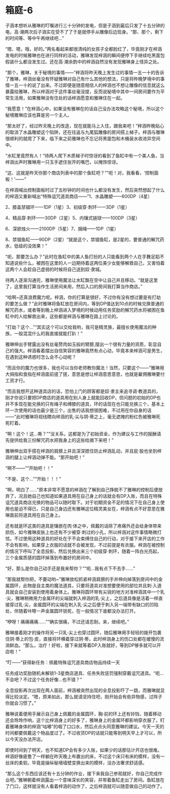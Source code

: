 # 箱庭-6

子涵本想听从雅琳的叮嘱进行三十分钟的发电，但是子涵到最后只发了十五分钟的电，高·潮两次后子涵实在受不了了于是就停手从雕像后边现身。“那、那个，剩下的时间等、等中午再继续吧…”

“嗯、嗯，哦，好的。”两名看起来都很清纯的女孩子全都脸红了，毕竟刚才在梓涵发电的时候雅琳也在进行同样的活动，雅琳发现梓涵的瞬间便停下手继续吃黑面包假装什么都没发生过。还在高·潮余韵中的梓涵自然没有发现雅琳身上怪异之处。

“那个，雅琳，关于秘境的事情——”梓涵将昨天晚上发生过的事情一五一十的告诉了雅琳，梓涵丝毫没有怀疑雅琳对自己有什么其他的想法，只是将昨晚梦境中的事情一五一十的说了出来。不过即便是随意相信人的梓涵也不想让雕像的信息就这么暴露给雅琳，所以梓涵对于这件事丝毫没提，反而说秘境中其中一间房间要作为平常生活用，如果雅琳没有住处的话梓涵愿意和雅琳住在一起。

“我愿意！”在梓涵心中，如果没有雅琳在的话自己没办法攻略这个秘境，所以这个秘境雅琳应该也算是另一个主人。

“那太好了，经过昨天晚上的改造，现在就能马上入住，跟我来吧！”梓涵昨晚贴心的取消了水晶雕塑这个陷阱，还在往返与九尾狐雕像的房间搭上梯子。梓涵与雅琳很顺利的就爬了下来，临下来之前雅琳也不忘记将黑面包和木桶装水收进异空间中。

“水缸里竟然有人！”待两人爬下木质梯子时惊讶的看到了鱼缸中有一个美人鱼，当梓涵出声时雅琳用一只玉手遮住张开的嘴巴，以掩饰惊讶。

“这、这就是昨天你那个商店列表中的那个鱼缸吧？”“呃！对，我看看，‘控制面板！’——”

在梓涵喊出控制面板时过了五秒钟的时间也什么都没有发生，然后突然想起了什么的梓涵又重新喊出“特殊诅咒道具商店——”1、水晶雕塑——600DP（4星）

2、膝盖禁锢环——1DP（1星）3、初级穿·刺环——3DP（1星）

4、精品穿·刺环——30DP（2星）5、内镶式链球——100DP（3星）

6、深欲烛火——2100DP（5星）7、捆绳——1DP（1星）

8、禁锢鱼缸——90DP（2星）“就是这个，禁锢鱼缸，是2星的，要普通的解咒药水，低级的没效果！”

“呃，那要怎么办？”此时在鱼缸中的美人鱼打扮的人只能看到两个人在手舞足蹈不知道说些什么，被困在这里的人一边期待着这两位美少女能够解救自己，又害怕着这两个人会趁自己虚弱的时候将自己送到奴·隶城。

待两人逐渐沟通完，雅琳使用魔法让水缸飘在空中让自己并且移动。“就是这里了，这里我打算当作生活房间来用，然后入口的房间我打算当作商店。”

“哈啊~还真浪费魔力呢。梓涵，你的打算是很好，不过你有没有想过要是有打劫的要怎么做？”此时雅琳将鱼缸放在房间内，等到DP值达到10点的时候兑换普通的解咒药水，或者等到晚上梓涵进入梦境的时候动用任务奖励的解咒药水将被困在鱼缸中的人给解救出来，这些都是梓涵与雅琳在路上讨论的。

“打劫？这个…”“其实这个可以交给我哟，我可是精灵族，最擅长使用魔法的种族，一般混混什么的我直接就能打趴！”

雅琳伸出手臂露出没有丝毫赘肉如玉般的臂膀,摆出一个很有力量的资质，彰显自己的强大。梓涵看着摆出自信笑容的雅琳竟然有点心动，毕竟本来梓涵可是男生，在遇到这种诱惑时怎么会不心动呢？

“而且你的魔力也很多，我也可以当你老师教你魔法！当然，只要这个——”雅琳用大拇指和食指在梓涵面前搓了搓，意思是想让梓涵意思意思，也就是雇佣雅琳要付工资才行。

“而且我想开这种道具店的话，恐怕上门的顾客都是奴·隶主来追寻调·教道具的，刚才你说只要把DP商店的道具用在别人身上就能回收DP，但问题的初始的DP也并不多现在能兑换的只有绳子和缚膝的道具，环的话现在也只能兑换三个，基本上环一次使用的话也最少是三个，出售的话我想很困难，不过用在你自身的话——”此时雅琳将视线瞟向梓涵的乳·尖与阴·蒂之上，毫无遮掩的粉红色被雅琳死死盯着。

“啊！这个！这…嘶？”“没关系，这都是为了初始资金，作为建议与工作的报酬请先提供给我三份解咒药水把我身上的这些给摘下来吧！”

雅琳伸出双手搭在梓涵的肩膀上并且深深摁住防止梓涵乱动，并且屁·股也坐到梓涵的腿上让梓涵动弹不能。“那开始吧！”

“啊不——”“开始吧！！”

“不是、这个…”“开始！！！”

“啊，明白了……”原本非常不愿意的梓涵在了解到自己挣脱不了雅琳的控制后便放弃了，况且她自己也知道如果道具用在自己身上的话就会有DP入账，而且在特殊诅咒道具商店兑换的物品可以随时取下。对于初期资金不足的情况下在自己身上使用也是迫不得已，只是自己身边还有雅琳这位精灵美女在，梓涵有点不好意思在雅琳面前将道具用在自己身上。

还有就是环这类的道具是镶嵌在肉·体之中，佩戴的话除了疼痛外还会给身体带来损伤，如今雅琳皮肤上也还有不少被穿·刺过的小孔，所以梓涵对这件事情略微打怵。不过使用这种道具的好处在于不会束缚住自己的行动，对于接下来开店的工作不会有影响，如果穿上衣服的话就不会被发现，不过前提是有衣服。梓涵在被控制的情况下呼叫了全息投影，然后兑换出来三个初级穿·刺环，随着一阵白光亮起，三个金属质感的圆环掉落到布置好的房间中。

“好，那么是你自己动手还是我来帮你？”“呃…我有点下不去手……”

“那我就帮你把，不要动哟~”雅琳放松抓紧梓涵肩膀的手并伸向掉落到房间中的金属圆环，此物是自主类的魔法道具，只要将道具对准想要使用的部位并且刺·入道具就会自己安装到使用着身体上。雅琳将圆环带有尖锐的地方对准梓涵其中一个乳·尖，雅琳稍微用力金属环的尖端就刺入梓涵的乳·尖上，之后道具像是活着一样直接穿过乳·尖，金属圆环的尖端在刺入乳·尖之后便于刺入另一端带有缺口的凹陷处，伴随着咔嚓一声金属圆环锁死，在一般情况下谁都没办法打开。

“咿呀！痛痛痛痛……”“确实很痛，不过还请忍耐。来，继续吧。”

雅琳接着刚才的操作将另一只乳·尖上也穿过圆环，随后雅琳用手轻轻的拨开包裹住阴·蒂上的包·皮，直接将环横着穿过阴·蒂，此时梓涵身上的伤口处都在缓慢的流淌鲜血。“那么，治疗！好啦，接下来就等着DP入账就好，等到DP够多就可以开店啦！”

“叮——”获得新任务：佩戴特殊诅咒道具商店物品持续一天

任务成功奖励随机未解锁1-3星商店道具、任务失败惩罚强制穿戴诅咒道具。“呃…不会吧？不过这个任务好像…也不错？”

全息投影再次出现在两人面前，梓涵被突然出现的全息投影吓了一跳，而雅琳就显得比较淡定。“嗯，原来如此，那么就请坚持住吧，刚开始会有些异物感，过阵子你就会习惯了。”

雅琳说着便用手展示自己身上佩戴的金属圆环，胸·前的环上还有铃铛，随着移动还会玲玲作响，这个比梓涵身上的好多了，雅琳身上的金属环都影响穿衣服了。盯着雅琳身体的梓涵“咕嘟”的咽了口口水，然后点点头同意雅琳的建议。今天一天的时间都要佩戴这个物品度过了。不过收货DP的话就只能等到明天早上才可以，所以今天没办法开店。

即使时间到了明天，也不知道DP会有多少入账，如果少的话那估计开店也很难。梓涵好像疲惫了一样躺在昨天晚上布置出的床，不过这个床只有床的模样，没有一丝床的柔软。毕竟是操纵秘境墙壁变换出来的模样，没办法奢求舒适感。

“那么这个东西应该还有十五分钟的作业，接下来我自己参观就好，你自己完成作业吧。”雅琳朝着梓涵露出一个意味深长的笑容，并带着鱼缸走出了房间。鱼缸放在了门口，这样就没有人看着梓涵的动作了，之后梓涵就可以随意做自己的动作了。

 